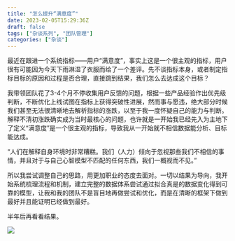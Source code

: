 ```yaml
---
title: "怎么提升“满意度”"
date: 2023-02-05T15:29:36Z
draft: false
tags: ["杂谈系列", "团队管理"]
categories: ["杂谈"]
---
```


最近在跟进一个系统指标——用户“满意度”，事实上这是一个很主观的指标，用户很有可能因为今天下雨淋湿了衣服而给了一个差评。先不谈指标本身，或者制定指标目标的原因和过程是否合理，直接跳到结果，我们怎么去达成这个目标？

我带领团队花了3-4个月不停收集用户反馈的问题，根据一些产品经验作出优先级判断，不断优化上线试图在指标上获得突破性进展，然而事与愿违，绝大部分时候我们甚至无法很清晰地去解析指标的涨跌，以至于我一度怀疑自己的能力与判断。解释不清初涨跌确实成为当时最核心的问题，也许就是一开始我已经先入为主地下了定义“满意度”是一个很主观的指标，导致我从一开始就不相信数据能分析、目标能达成。

“人们在解释自身环境时非常糟糕。我们（人力）倾向于忽视那些我们不相信的事情，并且对于与自己心智模型不匹配的任何东西，我们一概视而不见。”

所以我尝试调整自己的思路，用更加职业的态度去面对。一切以结果为导向，我开始系统梳理流程和机制，建立完整的数据体系尝试通过拟合真是的数据变化得到可靠的模型，让我和我的团队不是盲目地再做尝试和优化，而是在清晰的框架下做到最好并且能证明已经做到最好。

半年后再看看结果。

![](https://cdn.jsdelivr.net/gh/iknil/static-pics//img/202302060001358.jpeg)
